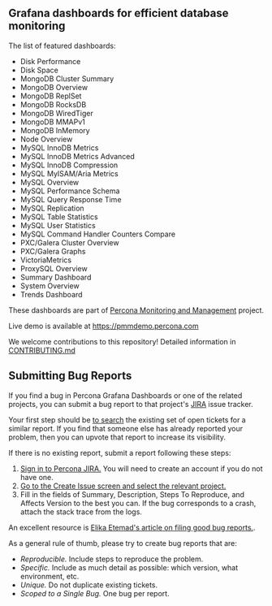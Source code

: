 ## Grafana dashboards for efficient database monitoring

The list of featured dashboards:

- Disk Performance
- Disk Space
- MongoDB Cluster Summary
- MongoDB Overview
- MongoDB ReplSet
- MongoDB RocksDB
- MongoDB WiredTiger
- MongoDB MMAPv1
- MongoDB InMemory
- Node Overview
- MySQL InnoDB Metrics
- MySQL InnoDB Metrics Advanced
- MySQL InnoDB Compression
- MySQL MyISAM/Aria Metrics
- MySQL Overview
- MySQL Performance Schema
- MySQL Query Response Time
- MySQL Replication
- MySQL Table Statistics
- MySQL User Statistics
- MySQL Command Handler Counters Compare
- PXC/Galera Cluster Overview
- PXC/Galera Graphs
- VictoriaMetrics
- ProxySQL Overview
- Summary Dashboard
- System Overview
- Trends Dashboard

These dashboards are part of [Percona Monitoring and Management](https://www.percona.com/doc/percona-monitoring-and-management/index.html) project.

Live demo is available at https://pmmdemo.percona.com

We welcome contributions to this repository! Detailed information in [CONTRIBUTING.md](CONTRIBUTING.md)

## Submitting Bug Reports

If you find a bug in Percona Grafana Dashboards or one of the related projects, you can submit a bug report to that project's [JIRA](https://jira.percona.com) issue tracker.

Your first step should be [to search](https://jira.percona.com/issues/?jql=project%20%3D%20PMM%20AND%20component%20%3D%20%22Grafana%20Dashboards%22) the existing set of open tickets for a similar report. If you find that someone else has already reported your problem, then you can upvote that report to increase its visibility.

If there is no existing report, submit a report following these steps:

1. [Sign in to Percona JIRA.](https://jira.percona.com/login.jsp) You will need to create an account if you do not have one.
2. [Go to the Create Issue screen and select the relevant project.](https://jira.percona.com/secure/CreateIssueDetails!init.jspa?pid=11600&issuetype=1&priority=3&components=11307)
3. Fill in the fields of Summary, Description, Steps To Reproduce, and Affects Version to the best you can. If the bug corresponds to a crash, attach the stack trace from the logs.

An excellent resource is [Elika Etemad's article on filing good bug reports.](http://fantasai.inkedblade.net/style/talks/filing-good-bugs/).

As a general rule of thumb, please try to create bug reports that are:

- _Reproducible._ Include steps to reproduce the problem.
- _Specific._ Include as much detail as possible: which version, what environment, etc.
- _Unique._ Do not duplicate existing tickets.
- _Scoped to a Single Bug._ One bug per report.
